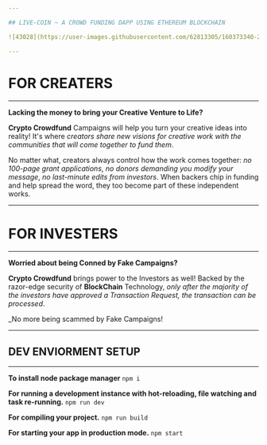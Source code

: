 ```yaml
---

## LIVE-COIN ~ A CROWD FUNDING DAPP USING ETHEREUM BLOCKCHAIN

![43028](https://user-images.githubusercontent.com/62813305/160373340-2599c4e8-f317-44fa-9117-5454872ed0fb.jpg)

---
```


# FOR CREATERS

---

**Lacking the money to bring your Creative Venture to Life?**

**Crypto Crowdfund** Campaigns will help you turn your creative ideas into
reality! It's where _creators share new visions for creative work with the
communities that will come together to fund them_.

No matter what, creators always control how the work comes together: _no
100-page grant applications_, _no donors demanding you modify your message_,
_no last-minute edits from investors_. When backers chip in funding and help
spread the word, they too become part of these independent works.

---

# FOR INVESTERS

---

**Worried about being Conned by Fake Campaigns?**

**Crypto Crowdfund** brings power to the Investors as well! Backed by the
razor-edge security of **BlockChain** Technology, _only after the majority of
the investors have approved a Transaction Request, the transaction can be
processed_.

\_No more being scammed by Fake Campaigns!

---

## DEV ENVIORMENT SETUP

---

**To install node package manager**
`npm i`

**For running a development instance with hot-reloading, file watching and task re-running.**
`npm run dev`

**For compiling your project.**
`npm run build`

**For starting your app in production mode.**
`npm start`
